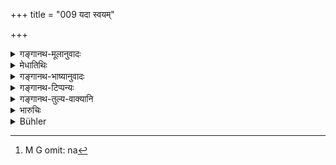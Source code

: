 +++
title = "009 यदा स्वयम्"

+++

<details><summary>गङ्गानथ-मूलानुवादः</summary>

When he himself may not carry on the investigation of suits, he shall appoint a learned Brāhmaṇa to do the work of investigation.—(9)
</details>

<details><summary>मेधातिथिः</summary>

- अष्टादशपदाभिज्ञं प्राड्विवाकेति संज्ञितम् ।

- आन्वीक्षिक्यां च कुशलं श्रुतिस्मृतिपरायणम् ॥ 

कुतश्चिद् अतिपातिकार्यान्तरव्यासङ्गाद् अपाटवाद् वा यदि स्वयं न पश्येत् तदा विद्वान् ब्राह्मणो नियोज्यः । विद्वत्ता च या व्यवहारविषया सा तदधिकारत एवार्थगृहीता । न हि यो यन् न जानाति स तत्राधिकारम् अर्हति । धर्मशास्त्रपरिज्ञानं तु रागद्वेषदोषेण विपरीतार्थावधारणनिवृत्त्यर्थम् उपयुज्यते । धर्मज्ञस् तु सतोर् अपि रागद्वेषयोः शास्त्रभयेन न[^८८] विपर्येत्य् इत्य् उपयोगवद् धर्मशास्त्रपरिज्ञानम् । व्यवहारदर्शनं तु तदर्थगृहीतम् । येन विना न शक्यते व्यवहारनिर्णयः कर्तुम्, तद्विज्ञानं तदधिकाराक्षिप्तम् । यत् तु ज्ञात्वान्यथा क्रियते तन्निवृत्तिर् उपदेशान्तरविषया । वक्ष्यति चैवमर्थं यत्नान्तरम् अपि- "वेदविदस् त्रयः राज्ञश् च प्रकृतो विद्वान्" (म्ध् ८.११) इति । शास्त्रान्तरपरिज्ञानं तु व्यवहारे ऽधिक्रियमाणस्यादृष्टाय स्यात् । "नियोज्यो विद्वान् स्यात्" इति पठितव्यम् । **नियुञ्ज्याद्** इति, नियुञ्जीत "स्वराद्यन्तोपसृष्टात्" (पत् इ- २९०, ओन् पाण् १.३.६४) इति हि कातीया आत्मनेपदं स्मरन्ति ॥ ८.९ ॥


[^८८]:
     M G omit: na
</details>

<details><summary>गङ्गानथ-भाष्यानुवादः</summary>

The Brāhmaṇa who is thus appointed should be ‘conversant with the eighteen points, well versed in the Science of Reasoning, fully learned in the Veda and the Smṛtis,—being called the Investigating Judge.’

If, either on account of being absorbed in some other more important business, or on account of his inherent incapacity, the king does not investigate the suits personally, then he should appoint a ‘*learned*’
*Brāhmaṇa*. The ‘learning’ here meant is that pertaining to legal
proceedings, and the man’s appointment itself is indicative of his possession of that learning; because no man deserves to be appointed to do a work which he does not know. A knowledge of the Science of Morality also comes useful, for the purpose of precluding the possibility of wrong decisions being taken under the influence of love or hate. If the man is conversant with Morality, even though love or hate may be present in his mind, yet, through fear of the said Science of Morality, he does not allow himself to be misled_(;) and it is thus that a knowledge of the Science of Morality comes in useful. As for the knowledge of legal procedure, its presence is already implied; when the man is appointed to do the work of deciding legal cases, it follows that he is possessed of that knowledge without which such cases cannot he decided. The injunction regarding the impropriety of the man knowingly perverting his judgment is contained in other texts; and with a view to avoiding this our author is going later on to lay down other Measures: *e.g*., ‘Three persons learned in the Veda, and the learned man appointed by the king, etc.’ (*verse* 11). As for the knowledge of Sciences other than these, if it were made a necessary qualification for the man appointed to investigate legal cases,—such knowledge could only be regarded as meant for some unseen transcendental purpose.

‘*Niyojyo vidvān syāt*’ would be the right reading (in place of *tadā niyuñjyād vidvāṃsam*’); because ‘*niyuñjyāt*’ is grammatically wrong, the right form being ‘*niyuñjīta*’; as Kātyāyana’s Vārtika on Pāṇini 1.3.66 ordains the *Ātmanepada* ending for the root ‘*Yuj*’ preceded by prepositions ending in a vowel.—(9)
</details>

<details><summary>गङ्गानथ-टिप्पन्यः</summary>

This verse is quoted in *Parāśaramādhava* (Vyavahāra, p. 21), which adds that the Brāhmaṇa so appointed is called the ‘*Prāḍvivāka*,’ ‘judge,’ who is to try the suits exactly in the same manner as has been laid down for the king; It adds a text from Nārada explaining the name ‘*Prāḍvivāka*—‘The *Prāḍvivāka* is so called because *he puts questions* (prāṭ) upon the subject-matter of the suit and *investigates* *it* (Vivāka).—It is quoted also in *Smṛticandrikā* (Vyavahāra, p. 36);—in
*Kṛtyakalpataru* (8a);—and in *Vīramitrodaya* (Vyavahāra, p. 10b).
</details>

<details><summary>गङ्गानथ-तुल्य-वाक्यानि</summary>

*Gautama* (13.26).—‘The King or the Judge or a Brāhmaṇa learned in the
scriptures shall try the suit.’

*Vaśiṣṭha* (16.2).—‘Let the King or his minister transact the business
on the bench.’

*Viṣṇu* (3.73).—‘Or let him entrust a Brāhmaṇa with the judicial
business.’

*Yājñavalkya* (2.3).—‘The Brāhmaṇa knowing the entire Dharma shall be
appointed by the King to try law-suits, if, under pressure of business, he is unable to look into them himself.’

*Bṛhaspati* (1.24).—‘Let the King, or a member of the twice-born caste
officiating as Chief Judge, try causes acting on principles of equity, and abiding by the opinion of the judges and the doctrine of the sacred law.’

*Śukranīti* (4.5.23-34).—‘Where the King cannot personally attend to the
administration of justice, he should appoint a Brāhmaṇa who is versed in the Vedas, self-controlled, highborn, impartial, unagitated and calm, who fears the next life, is religious-minded, active and devoid of anger. If the Brāhmaṇa is not learned enough, the King should appoint a Kṣatriya, or a Vaiśya who is versed in the sacred law; but he should never appoint the Śūdra, The king should always appoint men of the caste to which he himself belongs; as most members of the royal caste are likely to be well-qualified.’

*Nārada* (Parāśaramādhava-Vyavahāra, p. 22).—‘He is called the Chief
Judge who,—fully acquainted with the eighteen titles of law and with the eight thousand subdivisions thereof, skilled in Logic and other sciences, and thoroughly versed in revealed and traditional lore,—investigates the law relative to the case in hand by *putting questions* and *passing decisions* according to what was heard or understood by him.’

*Kātyāyana* (Parāśaramādhava-Vyavahāra, p. 22).—‘When no Brāhmaṇa is
available, the King shall appoint a Kṣatriya or a Vaiśya versed in legal lore; but he shall avoid the Śūdra.’

*Prajāpati* (Smṛticandrikā).—‘The anointed King or the learned Brāhmaṇa,
seated on the seat of judgment, shall investigate the suits quietly.’
</details>

<details><summary>भारुचिः</summary>

यदा कुतश्चिन् निमित्तान्तरतः स्वयं नृपतिः कार्यं न पश्येत्, तदा नियुञ्ज्याद् **ब्राह्मणं कार्यदर्शने**, नान्यवर्णं धर्मज्ञं व्यवहारज्ञम् अपि सन्तम्, ब्राह्मणम् अपि च विद्वांसं ब्राह्मणज्ञेयेष्व् एव शास्त्रेषु । तद्वर्तिधर्मानतिलङ्घनार्थोच्यते- व्यवहारदर्शनार्था तु विद्वत्तार्थगृहीतत्वाद् अशासनीया (?) ॥ ८.९ ॥
</details>

<details><summary>Bühler</summary>

009	But if the king does not personally investigate the suits, then let him appoint a learned Brahmana to try them.
</details>
